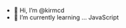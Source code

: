 - 👋 Hi, I’m @kirmcd
- 🌱 I’m currently learning ... JavaScript
<!---
kirmcd/kirmcd is a ✨ special ✨ repository because its `README.md` (this file) appears on your GitHub profile.
You can click the Preview link to take a look at your changes.
--->
